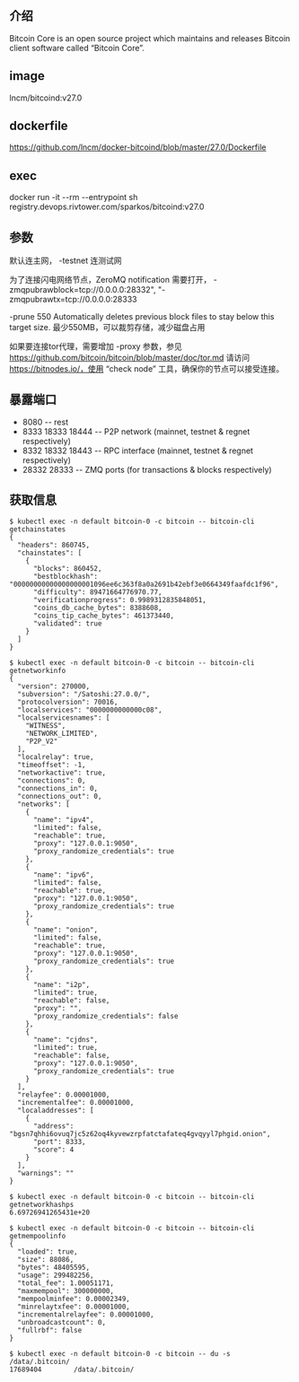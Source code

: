 ## 介绍
Bitcoin Core is an open source project which maintains and releases Bitcoin client software called “Bitcoin Core”.

## image

lncm/bitcoind:v27.0

## dockerfile

https://github.com/lncm/docker-bitcoind/blob/master/27.0/Dockerfile

## exec

docker run -it --rm --entrypoint sh registry.devops.rivtower.com/sparkos/bitcoind:v27.0

## 参数

默认连主网，  -testnet 连测试网

为了连接闪电网络节点，ZeroMQ notification 需要打开， -zmqpubrawblock=tcp://0.0.0.0:28332", "-zmqpubrawtx=tcp://0.0.0.0:28333

-prune 550  Automatically deletes previous block files to stay below this target size. 最少550MB，可以裁剪存储，减少磁盘占用

如果要连接tor代理，需要增加 -proxy 参数，参见 https://github.com/bitcoin/bitcoin/blob/master/doc/tor.md  请访问 https://bitnodes.io/，使用 “check node” 工具，确保你的节点可以接受连接。

## 暴露端口

* 8080  -- rest
* 8333 18333 18444 -- P2P network (mainnet, testnet & regnet respectively)
* 8332 18332 18443 -- RPC interface (mainnet, testnet & regnet respectively)
* 28332 28333 -- ZMQ ports (for transactions & blocks respectively)


## 获取信息

```
$ kubectl exec -n default bitcoin-0 -c bitcoin -- bitcoin-cli getchainstates
{
  "headers": 860745,
  "chainstates": [
    {
      "blocks": 860452,
      "bestblockhash": "00000000000000000001096ee6c363f8a0a2691b42ebf3e0664349faafdc1f96",
      "difficulty": 89471664776970.77,
      "verificationprogress": 0.9989312835848051,
      "coins_db_cache_bytes": 8388608,
      "coins_tip_cache_bytes": 461373440,
      "validated": true
    }
  ]
}

$ kubectl exec -n default bitcoin-0 -c bitcoin -- bitcoin-cli getnetworkinfo
{
  "version": 270000,
  "subversion": "/Satoshi:27.0.0/",
  "protocolversion": 70016,
  "localservices": "0000000000000c08",
  "localservicesnames": [
    "WITNESS",
    "NETWORK_LIMITED",
    "P2P_V2"
  ],
  "localrelay": true,
  "timeoffset": -1,
  "networkactive": true,
  "connections": 0,
  "connections_in": 0,
  "connections_out": 0,
  "networks": [
    {
      "name": "ipv4",
      "limited": false,
      "reachable": true,
      "proxy": "127.0.0.1:9050",
      "proxy_randomize_credentials": true
    },
    {
      "name": "ipv6",
      "limited": false,
      "reachable": true,
      "proxy": "127.0.0.1:9050",
      "proxy_randomize_credentials": true
    },
    {
      "name": "onion",
      "limited": false,
      "reachable": true,
      "proxy": "127.0.0.1:9050",
      "proxy_randomize_credentials": true
    },
    {
      "name": "i2p",
      "limited": true,
      "reachable": false,
      "proxy": "",
      "proxy_randomize_credentials": false
    },
    {
      "name": "cjdns",
      "limited": true,
      "reachable": false,
      "proxy": "127.0.0.1:9050",
      "proxy_randomize_credentials": true
    }
  ],
  "relayfee": 0.00001000,
  "incrementalfee": 0.00001000,
  "localaddresses": [
    {
      "address": "bgsn7qhhi6ovuq7jc5z62oq4kyvewzrpfatctafateq4gvqyyl7phgid.onion",
      "port": 8333,
      "score": 4
    }
  ],
  "warnings": ""
}

$ kubectl exec -n default bitcoin-0 -c bitcoin -- bitcoin-cli getnetworkhashps
6.69726941265431e+20

$ kubectl exec -n default bitcoin-0 -c bitcoin -- bitcoin-cli getmempoolinfo
{
  "loaded": true,
  "size": 88086,
  "bytes": 48405595,
  "usage": 299482256,
  "total_fee": 1.00051171,
  "maxmempool": 300000000,
  "mempoolminfee": 0.00002349,
  "minrelaytxfee": 0.00001000,
  "incrementalrelayfee": 0.00001000,
  "unbroadcastcount": 0,
  "fullrbf": false
}

$ kubectl exec -n default bitcoin-0 -c bitcoin -- du -s /data/.bitcoin/
17689404        /data/.bitcoin/

```
